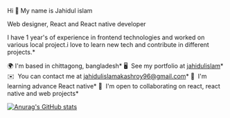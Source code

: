 Hi 👋 My name is Jahidul islam

Web designer, React and React native developer

I have 1 year's of experience in frontend technologies and worked on various local project.i love to learn new tech and contribute in different projects.* 


🌍 I'm based in chittagong, bangladesh* 
🖥️  See my portfolio at [jahidulislam](https://jahidulislamweb.netlify.app/)* 
✉️  You can contact me at [jahidulislamakashroy96@gmail.com](mailto:jahidulislamakashroy96@gmail.com)*
🧠  I'm learning advance React native* 
🤝  I'm open to collaborating on react, react native and web projects* 


[![Anurag's GitHub stats](https://github-readme-stats.vercel.app/api?username=jahidul96)](https://github.com/anuraghazra/github-readme-stats)


